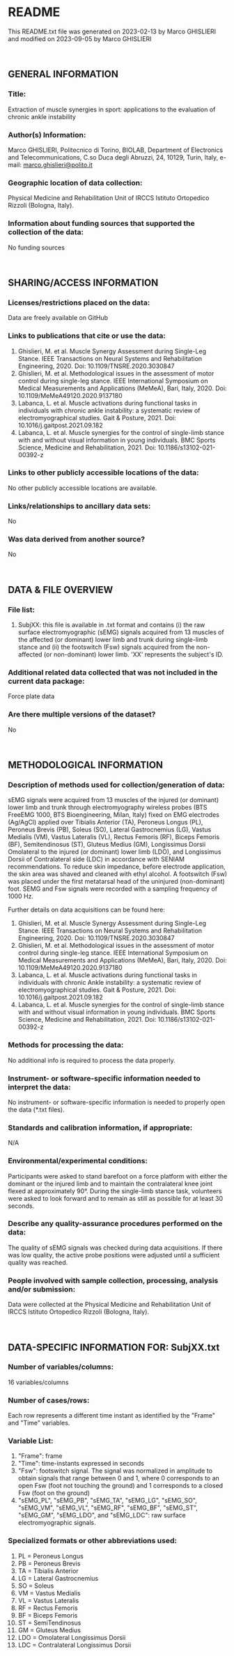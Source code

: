 # README
This README.txt file was generated on 2023-02-13 by Marco GHISLIERI and modified on 2023-09-05 by Marco GHISLIERI

</br>

## GENERAL INFORMATION
### Title:
Extraction of muscle synergies in sport: applications to the evaluation of chronic ankle instability

### Author(s) Information: 
Marco GHISLIERI, Politecnico di Torino, BIOLAB, Department of Electronics and Telecommunications, C.so Duca degli Abruzzi, 24, 10129, Turin, Italy, e-mail: marco.ghislieri@polito.it

### Geographic location of data collection: 
Physical Medicine and Rehabilitation Unit of IRCCS Istituto Ortopedico Rizzoli (Bologna, Italy).

### Information about funding sources that supported the collection of the data: 
No funding sources 

</br>

## SHARING/ACCESS INFORMATION
### Licenses/restrictions placed on the data:
Data are freely available on GitHub

### Links to publications that cite or use the data:
1. Ghislieri, M. et al. Muscle Synergy Assessment during Single-Leg Stance. IEEE Transactions on Neural Systems and Rehabilitation Engineering, 2020. Doi: 10.1109/TNSRE.2020.3030847
2. Ghislieri, M. et al. Methodological issues in the assessment of motor control during single-leg stance. IEEE International Symposium on Medical Measurements and Applications (MeMeA), Bari, Italy, 2020. Doi: 10.1109/MeMeA49120.2020.9137180
3. Labanca, L. et al. Muscle activations during functional tasks in individuals with chronic ankle instability: a systematic review of electromyographical studies. Gait & Posture, 2021. Doi: 10.1016/j.gaitpost.2021.09.182
4. Labanca, L. et al. Muscle synergies for the control of single-limb stance with and without visual information in young individuals. BMC Sports Science, Medicine and Rehabilitation, 2021. Doi: 10.1186/s13102-021-00392-z

### Links to other publicly accessible locations of the data:
No other publicly accessible locations are available.

### Links/relationships to ancillary data sets:
No

### Was data derived from another source?
No

</br>

## DATA & FILE OVERVIEW
### File list:
1. SubjXX: this file is available in .txt format and contains (i) the raw surface electromyographic (sEMG) signals acquired from 13 muscles of the affected (or dominant) lower limb and trunk during single-limb stance and (ii) the footswitch (Fsw) signals acquired from the non-affected (or non-dominant) lower limb. 'XX' represents the subject's ID.

### Additional related data collected that was not included in the current data package:
Force plate data

### Are there multiple versions of the dataset?
No

</br>

## METHODOLOGICAL INFORMATION
### Description of methods used for collection/generation of data:
sEMG signals were acquired from 13 muscles of the injured (or dominant) lower limb and trunk through electromyography wireless probes (BTS FreeEMG 1000, BTS Bioengineering, Milan, Italy) fixed on EMG electrodes (Ag/AgCl) applied over Tibialis Anterior (TA), Peroneus Longus (PL), Peroneus Brevis (PB), Soleus (SO), Lateral Gastrocnemius (LG), Vastus Medialis (VM), Vastus Lateralis (VL), Rectus Femoris (RF), Biceps Femoris (BF), Semitendinosus (ST), Gluteus Medius (GM), Longissimus Dorsii Omolateral to the injured (or dominant) lower limb (LDO), and Longissimus Dorsii of Contralateral side (LDC) in accordance with SENIAM recommendations. To reduce skin impedance, before electrode application, the skin area was shaved and cleaned with ethyl alcohol. A footswitch (Fsw) was placed under the first metatarsal head of the uninjured (non-dominant) foot. SEMG and Fsw signals were recorded with a sampling frequency of 1000 Hz.

Further details on data acquisitions can be found here:
1. Ghislieri, M. et al. Muscle Synergy Assessment during Single-Leg Stance. IEEE Transactions on Neural Systems and Rehabilitation Engineering, 2020. Doi: 10.1109/TNSRE.2020.3030847
2. Ghislieri, M. et al. Methodological issues in the assessment of motor control during single-leg stance. IEEE International Symposium on Medical Measurements and Applications (MeMeA), Bari, Italy, 2020. Doi: 10.1109/MeMeA49120.2020.9137180
3. Labanca, L. et al. Muscle activations during functional tasks in individuals with chronic Ankle instability: a systematic review of electromyographical studies. Gait & Posture, 2021. Doi: 10.1016/j.gaitpost.2021.09.182
4. Labanca, L. et al. Muscle synergies for the control of single-limb stance with and without visual information in young individuals. BMC Sports Science, Medicine and Rehabilitation, 2021. Doi: 10.1186/s13102-021-00392-z

### Methods for processing the data:
No additional info is required to process the data properly.

### Instrument- or software-specific information needed to interpret the data:
No instrument- or software-specific information is needed to properly open the data (*.txt files).

### Standards and calibration information, if appropriate:
N/A

### Environmental/experimental conditions:
Participants were asked to stand barefoot on a force platform with either the dominant or the injured limb and to maintain	the contralateral knee joint flexed at approximately 90°. During the single-limb stance task, volunteers were asked to look forward and to remain as still as possible for at least 30 seconds.

### Describe any quality-assurance procedures performed on the data:
The quality of sEMG signals was checked during data acquisitions. If there was low quality, the active probe positions were	adjusted until a sufficient quality was reached.

### People involved with sample collection, processing, analysis and/or submission:
Data were collected at the Physical Medicine and Rehabilitation Unit of IRCCS Istituto Ortopedico Rizzoli (Bologna, Italy).

</br>

## DATA-SPECIFIC INFORMATION FOR: SubjXX.txt
### Number of variables/columns:
16 variables/columns

### Number of cases/rows:
Each row represents a different time instant as identified by the "Frame" and "Time" variables.

### Variable List:
1. "Frame": frame
2. "Time": time-instants expressed in seconds
3. "Fsw": footswitch signal. The signal was normalized in amplitude to obtain signals that range between 0 and 1, where 0 corresponds to an open Fsw (foot not touching the ground) and 1 corresponds to a closed Fsw (foot on the ground)
4. "sEMG_PL", "sEMG_PB", "sEMG_TA", "sEMG_LG", "sEMG_SO", "sEMG_VM", "sEMG_VL", "sEMG_RF", "sEMG_BF", "sEMG_ST", "sEMG_GM", "sEMG_LDO", and "sEMG_LDC": raw surface electromyographic signals.

### Specialized formats or other abbreviations used:
1. PL = Peroneus Longus
2. PB = Peroneus Brevis
3. TA = Tibialis Anterior
4. LG = Lateral Gastrocnemius
5. SO = Soleus
6. VM = Vastus Medialis
7. VL = Vastus Lateralis
8. RF = Rectus Femoris
9. BF = Biceps Femoris
10. ST = SemiTendinosus
11. GM = Gluteus Medius
12. LDO = Omolateral Longissimus Dorsii
13. LDC = Contralateral Longissimus Dorsii
